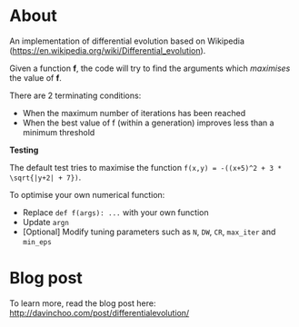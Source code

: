 # About
An implementation of differential evolution based on Wikipedia (https://en.wikipedia.org/wiki/Differential_evolution).

Given a function **f**, the code will try to find the arguments which *maximises* the value of **f**.

There are 2 terminating conditions:
* When the maximum number of iterations has been reached
* When the best value of f (within a generation) improves less than a minimum threshold

**Testing**

The default test tries to maximise the function `f(x,y) = -((x+5)^2 + 3 * \sqrt{|y+2| + 7})`.

To optimise your own numerical function:
* Replace `def f(args): ...` with your own function
* Update `argn`
* [Optional] Modify tuning parameters such as `N`, `DW`, `CR`, `max_iter` and `min_eps`

# Blog post
To learn more, read the blog post here: http://davinchoo.com/post/differentialevolution/
